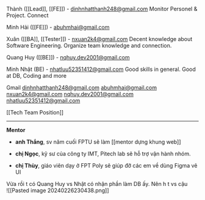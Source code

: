 Thành ([[Lead]], [[FE]]) - dinhnhatthanh248@gmail.com
	Monitor Personel & Project. Connect 

Minh Hải ([[FE]]) - abuhmhai@gmail.com


Xuân ([[BA]], [[Tester]]) - nxuan2k4@gmail.com 
	Decent knowledge about Software Engineering. Organize team knowledge and connection. 

Quang Huy ([[BE]]) - nqhuy.dev2001@gmail.com

Minh Nhật (BE) - nhatluu52351412@gmail.com
	Good skills in general. Good at DB, Coding and more


Gmail
	dinhnhatthanh248@gmail.com
	abuhmhai@gmail.com
	nxuan2k4@gmail.com
	nqhuy.dev2001@gmail.com
	nhatluu52351412@gmail.com

[[Tech Team Position]]

---
**Mentor**

+ **anh Thắng**, sv năm cuối FPTU sẽ làm [[mentor dựng khung web]]
	
+ **chị Ngọc**, kỹ sư của công ty IMT, Pitech lab sẽ hỗ trợ vận hành nhóm.
	
+ **chị Thùy**, giáo viên dạy ở FPT Poly sẽ giúp đỡ các em về dùng Figma vẽ UI

Vừa rồi t có Quang Huy vs Nhật có nhận phần làm DB ấy. Nên h t vs cậu   
![[Pasted image 20240226230438.png]]